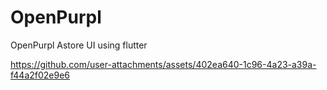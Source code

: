 # OpenPurpl
OpenPurpl Astore UI using flutter 


https://github.com/user-attachments/assets/402ea640-1c96-4a23-a39a-f44a2f02e9e6

